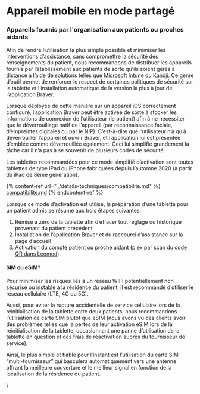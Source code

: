# Appareil mobile en mode partagé

### Appareils fournis par l'organisation aux patients ou proches aidants

Afin de rendre l’utilisation la plus simple possible et minimiser les interventions d’assistance, sans compromettre la sécurité des renseignements du patient, nous recommandons de distribuer les appareils fournis par l’établissement aux patients de sorte qu’ils soient gérés à distance à l’aide de solutions telles que [Microsoft Intune](https://www.microsoft.com/fr-ca/security/business/endpoint-management/microsoft-intune#tabxca0fe0ae14c64954af5f4cc9a6efc825) ou [Kandji](https://www.kandji.io/). Ce genre d’outil permet de renforcer le respect de certaines politiques de sécurité sur la tablette et l’installation automatique de la version la plus à jour de l’application Braver.

Lorsque déployée de cette manière sur un appareil iOS correctement configuré, l’application Braver peut être activée de sorte à stocker les informations de connexion de l’utilisateur (le patient) afin à ne nécessiter que le déverrouillage natif de l’appareil (par reconnaissance faciale, d’empreintes digitales ou par le NIP). C’est-à-dire que l’utilisateur n’a qu’à déverrouiller l’appareil et ouvrir Braver, et l’application lui est présentée d’emblée comme déverrouillée également. Ceci lui simplifie grandement la tâche car il n’a pas à se souvenir de plusieurs codes de sécurité.&#x20;

Les tablettes recommandées pour ce mode simplifié d’activation sont toutes tablettes de type iPad ou iPhone fabriquées depuis l’automne 2020 (à partir du iPad de 8ème génération).

{% content-ref url="../details-techniques/compatibilite.md" %}
[compatibilite.md](../details-techniques/compatibilite.md)
{% endcontent-ref %}

Lorsque ce mode d’activation est utilisé, la préparation d’une tablette pour un patient admis se résume aux trois étapes suivantes:

1. Remise à zéro de la tablette afin d’effacer tout réglage ou historique provenant du patient précédent
2. Installation de l’application Braver et du raccourci d’assistance sur la page d’accueil
3. Activation du compte patient ou proche aidant (p.ex par [scan du code QR dans Leomed](https://braver-1.gitbook.io/braver/training/integrations/leomed/activer-un-compte-patient-ou-proche-aidant)).

#### SIM ou eSIM?

Pour minimiser les risques liés à un réseau WIFI potentiellement non sécurisé ou instable à la résidence du patient, il est recommandé d’utiliser le réseau cellulaire (LTE, 4G ou 5G).&#x20;

Aussi, pour éviter la rupture accidentelle de service cellulaire lors de la réinitialisation de la tablette entre deux patients, nous recommandons l’utilisation de carte SIM plutôt que eSIM (nous avons vu des clients avoir des problèmes telles que la pertes de leur activation eSIM lors de la réinitialisation de la tablette, occasionnant une panne d’utilisation de la tablette en question et des frais de réactivation auprès du fournisseur de service).

Ainsi, le plus simple et fiable pour l’instant est l’utilisation du carte SIM “multi-fournisseur” qui basculera automatiquement vers une antenne offrant la meilleure couverture et le meilleur signal en fonction de la localisation de la résidence du patient.

\
